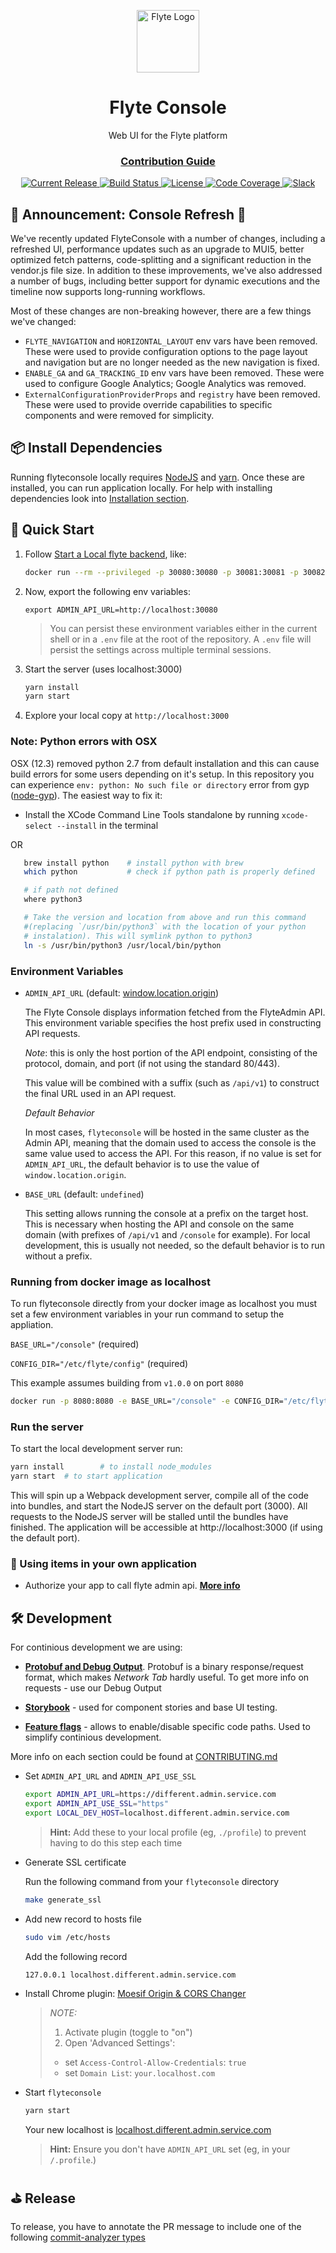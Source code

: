 <html>
    <p align="center">
        <img src="https://github.com/flyteorg/flyte/blob/master/rsts/images/flyte_circle_gradient_1_4x4.png" alt="Flyte Logo" width="100">
    </p>
    <h1 align="center">
        Flyte Console
    </h1>
    <p align="center">
        Web UI for the Flyte platform
    </p>
    <h3 align="center">
        <a href="CONTRIBUTING.md">Contribution Guide</a>
    </h3>
</html>

<p align="center">
  <a href="https://github.com/lyft/flyteconsole/releases/latest">
      <img src="https://img.shields.io/github/release/lyft/flyteconsole.svg" alt="Current Release" />
  </a>
  <a href="https://travis-ci.org/lyft/flyteconsole">
      <img src="https://travis-ci.org/lyft/flyteconsole.svg?branch=master" alt="Build Status" />
  </a>
  <a href="http://www.apache.org/licenses/LICENSE-2.0.html">
      <img src="https://img.shields.io/badge/LICENSE-Apache2.0-ff69b4.svg" alt="License" />
  </a>
  <a href="https://codecov.io/gh/lyft/flyteconsole">
      <img src="https://img.shields.io/codecov/c/github/lyft/flyteconsole.svg" alt="Code Coverage" />
  </a>
  <a href="https://slack.flyte.org">
      <img src="https://img.shields.io/badge/slack-join_chat-white.svg?logo=slack&style=social" alt="Slack" />
  </a>
</p>

## 🎉 Announcement: Console Refresh 🎉

We've recently updated FlyteConsole with a number of changes, including a refreshed UI, performance updates such as an upgrade to MUI5, better optimized fetch patterns, code-splitting and a significant reduction in the vendor.js file size. In addition to these improvements, we've also addressed a number of bugs, including better support for dynamic executions and the timeline now supports long-running workflows.

Most of these changes are non-breaking however, there are a few things we've changed:

-   `FLYTE_NAVIGATION` and `HORIZONTAL_LAYOUT` env vars have been removed. These were used to provide configuration options to the page layout and navigation but are no longer needed as the new navigation is fixed.
-   `ENABLE_GA` and `GA_TRACKING_ID` env vars have been removed. These were used to configure Google Analytics; Google Analytics was removed.
-   `ExternalConfigurationProviderProps` and `registry` have been removed. These were used to provide override capabilities to specific components and were removed for simplicity.

## 📦 Install Dependencies

Running flyteconsole locally requires [NodeJS](https://nodejs.org) and
[yarn](https://yarnpkg.com). Once these are installed, you can run application locally.
For help with installing dependencies look into
[Installation section](CONTRIBUTING.md#-install-dependencies).

## 🚀 Quick Start

1. Follow [Start a Local flyte backend](https://docs.flyte.org/en/latest/getting_started/index.html), like:
    ```bash
    docker run --rm --privileged -p 30080:30080 -p 30081:30081 -p 30082:30082 -p 30084:30084 cr.flyte.org/flyteorg/flyte-sandbox
    ```
2. Now, export the following env variables:

    `export ADMIN_API_URL=http://localhost:30080`

    > You can persist these environment variables either in the current shell or in a `.env` file at the root
    > of the repository. A `.env` file will persist the settings across multiple terminal
    > sessions.

3. Start the server (uses localhost:3000)

    ```bash
    yarn install
    yarn start
    ```

4. Explore your local copy at `http://localhost:3000`

### Note: Python errors with OSX

OSX (12.3) removed python 2.7 from default installation and this can cause build errors for some users depending on it's setup. In this repository you can experience `env: python: No such file or directory` error from gyp ([node-gyp](https://github.com/nodejs/node-gyp)).
The easiest way to fix it:

-   Install the XCode Command Line Tools standalone by running `xcode-select --install` in the terminal

OR

```bash
   brew install python    # install python with brew
   which python           # check if python path is properly defined

   # if path not defined
   where python3

   # Take the version and location from above and run this command
   #(replacing `/usr/bin/python3` with the location of your python
   # instalation). This will symlink python to python3
   ln -s /usr/bin/python3 /usr/local/bin/python
```

### Environment Variables

-   `ADMIN_API_URL` (default: [window.location.origin](https://developer.mozilla.org/en-US/docs/Web/API/Window/location>))

    The Flyte Console displays information fetched from the FlyteAdmin API. This
    environment variable specifies the host prefix used in constructing API requests.

    _Note_: this is only the host portion of the API endpoint, consisting of the
    protocol, domain, and port (if not using the standard 80/443).

    This value will be combined with a suffix (such as `/api/v1`) to construct the
    final URL used in an API request.

    _Default Behavior_

    In most cases, `flyteconsole` will be hosted in the same cluster as the Admin
    API, meaning that the domain used to access the console is the same value used to
    access the API. For this reason, if no value is set for `ADMIN_API_URL`, the
    default behavior is to use the value of `window.location.origin`.

-   `BASE_URL` (default: `undefined`)

    This setting allows running the console at a prefix on the target host. This is
    necessary when hosting the API and console on the same domain (with prefixes of
    `/api/v1` and `/console` for example). For local development, this is
    usually not needed, so the default behavior is to run without a prefix.

### Running from docker image as localhost

To run flyteconsole directly from your docker image as localhost you must set a
few environment variables in your run command to setup the appliation.

`BASE_URL="/console"` (required)

`CONFIG_DIR="/etc/flyte/config"` (required)

This example assumes building from `v1.0.0` on port `8080`

```bash
docker run -p 8080:8080 -e BASE_URL="/console" -e CONFIG_DIR="/etc/flyte/config" ghcr.io/flyteorg/flyteconsole:v1.0.0
```

### Run the server

To start the local development server run:

```bash
yarn install        # to install node_modules
yarn start  # to start application
```

This will spin up a Webpack development server, compile all of the code into bundles,
and start the NodeJS server on the default port (3000). All requests to the NodeJS server
will be stalled until the bundles have finished. The application will be accessible
at http://localhost:3000 (if using the default port).

### 🎱 Using items in your own application

-   Authorize your app to call flyte admin api. **[More info](packages/flyte-api/README.md)**

## 🛠 Development

For continious development we are using:

-   **[Protobuf and Debug Output](CONTRIBUTING.md#protobuf-and-debug-output)**.
    Protobuf is a binary response/request format, which makes _Network Tab_ hardly useful.
    To get more info on requests - use our Debug Output
-   **[Storybook](CONTRIBUTING.md#storybook)**
    \- used for component stories and base UI testing.

-   **[Feature flags](CONTRIBUTING.md#feature-flags)**
    \- allows to enable/disable specific code paths. Used to simplify continious development.

More info on each section could be found at [CONTRIBUTING.md](CONTRIBUTING.md)

-   Set `ADMIN_API_URL` and `ADMIN_API_USE_SSL`

    ```bash
    export ADMIN_API_URL=https://different.admin.service.com
    export ADMIN_API_USE_SSL="https"
    export LOCAL_DEV_HOST=localhost.different.admin.service.com
    ```

    > **Hint:** Add these to your local profile (eg, `./profile`) to prevent having to do this step each time

-   Generate SSL certificate

    Run the following command from your `flyteconsole` directory

    ```bash
    make generate_ssl
    ```

-   Add new record to hosts file

    ```bash
    sudo vim /etc/hosts
    ```

    Add the following record

    ```bash
    127.0.0.1 localhost.different.admin.service.com
    ```

-   Install Chrome plugin: [Moesif Origin & CORS Changer](https://chrome.google.com/webstore/detail/moesif-origin-cors-change/digfbfaphojjndkpccljibejjbppifbc)

    > _NOTE:_
    >
    > 1. Activate plugin (toggle to "on")
    > 1. Open 'Advanced Settings':
    >
    > -   set `Access-Control-Allow-Credentials`: `true`
    > -   set `Domain List`: `your.localhost.com`

-   Start `flyteconsole`

    ```bash
    yarn start
    ```

    Your new localhost is [localhost.different.admin.service.com](http://localhost.different.admin.service.com)

    > **Hint:** Ensure you don't have `ADMIN_API_URL` set (eg, in your `/.profile`.)

## ⛳️ Release

To release, you have to annotate the PR message to include one of the following [commit-analyzer types](https://github.com/semantic-release/commit-analyzer#rules-matching)
